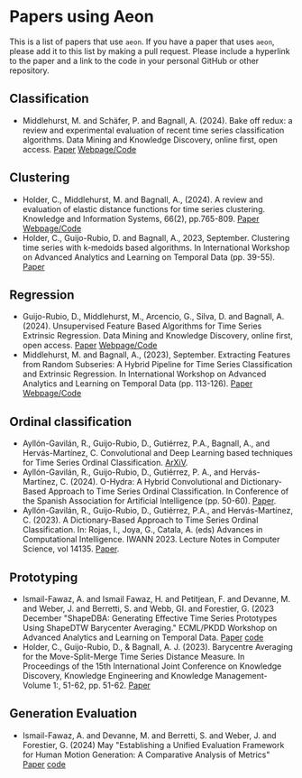 # Papers using Aeon

This is a list of papers that use `aeon`. If you have a paper that uses `aeon`,
please add it to this list by making a pull request. Please include a hyperlink to
the paper and a link to the code in your personal GitHub or other repository.

## Classification

- Middlehurst, M. and Schäfer, P. and  Bagnall, A. (2024). Bake off redux: a review
  and experimental evaluation of recent time series classification algorithms.
  Data Mining and Knowledge Discovery, online first, open access.
  [Paper](https://link.springer.com/article/10.1007/s10618-024-01022-1) [Webpage/Code](https://tsml-eval.readthedocs.io/en/stable/publications/2023/tsc_bakeoff/tsc_bakeoff_2023.html)

## Clustering

- Holder, C., Middlehurst, M. and Bagnall, A., (2024). A review and evaluation of
  elastic distance functions for time series clustering. Knowledge and Information
  Systems, 66(2), pp.765-809.
  [Paper](https://link.springer.com/article/10.1007/s10115-023-01952-0) [Webpage/Code](https://tsml-eval.readthedocs.io/en/stable/publications/2023/distance_based_clustering/distance_based_clustering.html)
- Holder, C., Guijo-Rubio, D. and Bagnall, A., 2023, September. Clustering time series
  with k-medoids based algorithms. In International Workshop on Advanced Analytics and
  Learning on Temporal Data (pp. 39-55).
  [Paper](https://link.springer.com/chapter/10.1007/978-3-031-49896-1_4)

## Regression

- Guijo-Rubio, D., Middlehurst, M., Arcencio, G., Silva, D. and Bagnall, A. (2024).
  Unsupervised Feature Based Algorithms for Time Series Extrinsic Regression. Data
  Mining and Knowledge Discovery, online first, open access.
  [Paper](https://arxiv.org/abs/2305.01429) [Webpage/Code](https://tsml-eval.readthedocs.io/en/stable/publications/2023/tser_archive_expansion/tser_archive_expansion.html)
- Middlehurst, M. and Bagnall, A., (2023), September. Extracting Features from Random
  Subseries: A Hybrid Pipeline for Time Series Classification and Extrinsic Regression.
  In International Workshop on Advanced Analytics and Learning on Temporal Data
  (pp. 113-126).
  [Paper](https://link.springer.com/chapter/10.1007/978-3-031-49896-1_8) [Webpage/Code](https://tsml-eval.readthedocs.io/en/stable/publications/2023/rist_pipeline/rist_pipeline.html)

## Ordinal classification

- Ayllón-Gavilán, R., Guijo-Rubio, D., Gutiérrez, P.A., Bagnall, A., and Hervás-Martínez, C. Convolutional and Deep Learning based techniques for Time Series Ordinal Classification. [ArXiV](https://arxiv.org/abs/2306.10084).
- Ayllón-Gavilán, R., Guijo-Rubio, D., Gutiérrez, P. A., and Hervás-Martínez, C. (2024). O-Hydra: A Hybrid Convolutional and Dictionary-Based Approach to Time Series Ordinal Classification. In Conference of the Spanish Association for Artificial Intelligence (pp. 50-60). [Paper](https://link.springer.com/chapter/10.1007/978-3-031-62799-6_6).
- Ayllón-Gavilán, R., Guijo-Rubio, D., Gutiérrez, P.A., and Hervás-Martínez, C. (2023). A Dictionary-Based Approach to Time Series Ordinal Classification. In: Rojas, I., Joya, G., Catala, A. (eds) Advances in Computational Intelligence. IWANN 2023. Lecture Notes in Computer Science, vol 14135. [Paper](https://link.springer.com/chapter/10.1007/978-3-031-43078-7_44).

## Prototyping

- Ismail-Fawaz, A. and Ismail Fawaz, H. and Petitjean, F. and Devanne, M. and Weber,
  J. and Berretti, S. and Webb, GI. and Forestier, G. (2023 December "ShapeDBA: Generating Effective Time Series Prototypes Using ShapeDTW Barycenter Averaging." ECML/PKDD Workshop on Advanced Analytics and Learning on Temporal Data. [Paper](https://doi.org/10.1007/978-3-031-49896-1_9) [code](https://github.com/MSD-IRIMAS/ShapeDBA)
- Holder, C., Guijo-Rubio, D., & Bagnall, A. J. (2023). Barycentre Averaging for the Move-Split-Merge Time Series Distance Measure. In Proceedings of the 15th International Joint Conference on Knowledge Discovery, Knowledge Engineering and Knowledge Management-Volume 1:, 51-62, pp. 51-62. [Paper](https://www.scitepress.org/Link.aspx?doi=10.5220/0012164900003598)

## Generation Evaluation

- Ismail-Fawaz, A. and Devanne, M. and Berretti, S. and Weber, J. and Forestier, G.
  (2024) May "Establishing a Unified Evaluation Framework for Human Motion
  Generation: A Comparative Analysis of Metrics" [Paper](https://arxiv.org/abs/2405.07680) [code](https://github.com/MSD-IRIMAS/Evaluating-HMG)
